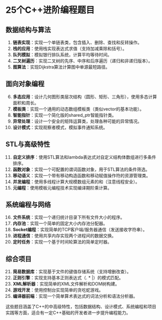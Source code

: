 # 25个C++进阶编程题目

## 数据结构与算法

1. **链表实现**：实现一个单链表类，包含插入、删除、查找和反转操作。
2. **栈的应用**：使用栈实现表达式求值（支持加减乘除和括号）。
3. **队列模拟**：模拟银行排队系统，计算平均等待时间。
4. **二叉树遍历**：实现二叉树的先序、中序和后序遍历（递归和非递归版本）。
5. **图算法**：实现Dijkstra算法计算图中单源最短路径。

## 面向对象编程

6. **多态应用**：设计几何图形类层次结构（圆形、矩形、三角形），使用多态计算面积和周长。
7. **模板类**：实现一个通用的动态数组模板类（类似vector的基本功能）。
8. **智能指针**：实现一个简化版的shared_ptr智能指针类。
9. **异常处理**：设计一个安全的矩阵运算类，处理各种可能的异常情况。
10. **设计模式**：实现观察者模式，模拟事件通知系统。

## STL与高级特性

11. **自定义排序**：使用STL算法和lambda表达式对自定义结构体数组进行多条件排序。
12. **函数对象**：实现一个可配置的谓词函数对象，用于STL算法的条件筛选。
13. **移动语义**：实现一个带有移动构造函数和移动赋值操作符的资源管理类。
14. **并发编程**：使用多线程计算大规模数组元素的和（注意线程安全）。
15. **元编程**：使用模板元编程技术实现编译期阶乘计算。

## 系统编程与网络

16. **文件系统**：实现一个递归统计目录下所有文件大小的程序。
17. **内存池**：实现一个简单的固定大小内存池分配器。
18. **Socket编程**：实现简单的TCP客户端/服务器通信（发送接收字符串）。
19. **进程通信**：使用共享内存实现两个进程间的数据交换。
20. **定时任务**：实现一个基于时间轮算法的简单定时器。

## 综合项目

21. **简易数据库**：实现基于文件的键值存储系统（支持增删改查）。
22. **正则引擎**：实现支持基本正则表达式（. * |）的模式匹配。
23. **XML解析器**：实现简单的XML文件解析和DOM树构建。
24. **游戏开发**：使用控制台实现简单的贪吃蛇游戏。
25. **编译器前端**：实现一个简单算术表达式的词法分析和语法分析器。

这些题目涵盖了C++的中高级特性，包括数据结构、设计模式、系统编程和项目实践等方面，适合有一定C++基础的开发者进一步提升编程能力。
